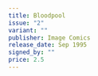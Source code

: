```yaml
---
title: Bloodpool
issue: "2"
variant: ""
publisher: Image Comics
release_date: Sep 1995
signed_by: ""
price: 2.5
---
```

